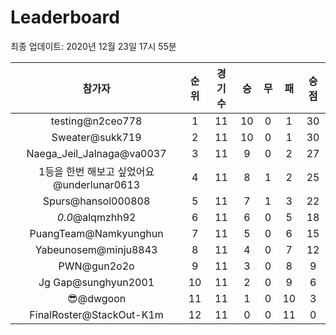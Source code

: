 # Leaderboard
최종 업데이트: 2020년 12월 23일 17시 55분




| 참가자 | 순위 | 경기수 | 승 | 무 | 패 | 승점 |
|:---:|:---:|:---:|:---:|:---:|:---:|:---:|
| testing@n2ceo778 | 1 | 11 | 10 | 0 | 1 | 30 |
| Sweater@sukk719 | 2 | 11 | 10 | 0 | 1 | 30 |
| Naega_Jeil_Jalnaga@va0037 | 3 | 11 | 9 | 0 | 2 | 27 |
| 1등을 한번 해보고 싶었어요@underlunar0613 | 4 | 11 | 8 | 1 | 2 | 25 |
| Spurs@hansol000808 | 5 | 11 | 7 | 1 | 3 | 22 |
| _0.0_@alqmzhh92 | 6 | 11 | 6 | 0 | 5 | 18 |
| PuangTeam@Namkyunghun | 7 | 11 | 5 | 0 | 6 | 15 |
| Yabeunosem@minju8843 | 8 | 11 | 4 | 0 | 7 | 12 |
| PWN@gun2o2o | 9 | 11 | 3 | 0 | 8 | 9 |
| Jg Gap@sunghyun2001 | 10 | 11 | 2 | 0 | 9 | 6 |
| 😎@dwgoon | 11 | 11 | 1 | 0 | 10 | 3 |
| FinalRoster@StackOut-K1m | 12 | 11 | 0 | 0 | 11 | 0 |